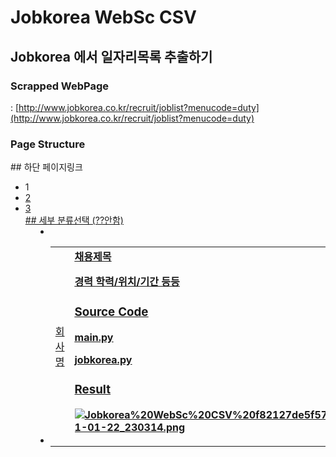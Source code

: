 # Jobkorea WebSc CSV

## Jobkorea 에서 일자리목록 추출하기

### Scrapped WebPage

  : [http://www.jobkorea.co.kr/recruit/joblist?menucode=duty](http://www.jobkorea.co.kr/recruit/joblist?menucode=duty)

### Page Structure

<div id="dvGIPaging"> ## 하단 페이지링크
<ul>
  <li><span class="now" data-page="1">1
  <li><a href="/recruit/_GI_List?Page=2" data-page="2">2
  <li><a href="/recruit/_GI_List?Page=3" data-page="3">3

<div class="detailArea"> ## 세부 분류선택 (??안함)
<dd class="resultList">
  <li class="local item" data-value="K000" data-group="localK000" data-type="">
  <li class="career item" data-value="1" data-group="career1" data-type="">

<div id="dev-gi-list">
<table>
  <td class="tplCo"><a>회사명
  <td class="tplTit"><strong><a href="세부페이지" title="채용제목">채용제목
                                <p class="etc"><span>경력
                                                          <span>학력/위치/기간 등등

### Source Code

[main.py](Jobkorea%20WebSc%20CSV%20f82127de5f5747268c5cf26727fe396f/main.py)

[jobkorea.py](Jobkorea%20WebSc%20CSV%20f82127de5f5747268c5cf26727fe396f/jobkorea.py)

### Result

![Jobkorea%20WebSc%20CSV%20f82127de5f5747268c5cf26727fe396f/__2021-01-22_230314.png](Jobkorea%20WebSc%20CSV%20f82127de5f5747268c5cf26727fe396f/__2021-01-22_230314.png)